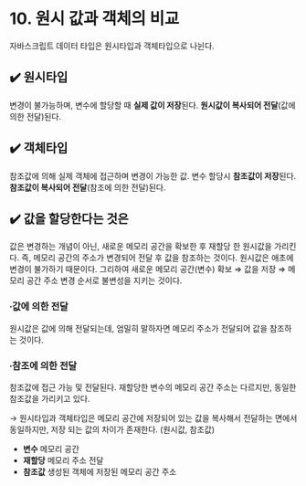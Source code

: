# 10. 원시 값과 객체의 비교

자바스크립트 데이터 타입은 원시타입과 객체타입으로 나뉜다.

## ✔️ 원시타입

변경이 불가능하며, 변수에 할당할 때 **실제 값이 저장**된다. **원시값이 복사되어 전달**(값에 의한 전달)된다. 

## ✔️ 객체타입

참조값에 의해 실제 객체에 접근하며 변경이 가능한 값. 변수 할당시 **참조값이 저장**된다. **참조값이 복사되어 전달**(참조에 의한 전달)된다. 

## ✔️ 값을 할당한다는 것은

값은 변경하는 개념이 아닌, 새로운 메모리 공간을 확보한 후 재할당 한 원시값을 가리킨다. 즉, 메모리 공간의 주소가 변경되어 전달 후 값을 참조하는 것이다. 원시값은 애초에 변경이 불가하기 때문이다. 그리하여 새로운 메모리 공간(변수) 확보 ⇒ 값을 저장 ⇒ 메모리 공간 주소 변경 순서로 불변성을 지키는 것이다. 

### ∙값에 의한 전달

원시값은 값에 의해 전달되는데, 엄밀히 말하자면 메모리 주소가 전달되어 값을 참조하는 것이다. 

### ∙참조에 의한 전달

참조값에 접근 가능 및 전달된다. 재할당한 변수의 메모리 공간 주소는 다르지만, 동일한 참조값을 가리키고 있다. 

→ 원시타입과 객체타입은 메모리 공간에 저장되어 있는 값을 복사해서 전달하는 면에서 동일하지만, 저장 되는 값의 차이가 존재한다. (원시값, 참조값)

- **변수** 메모리 공간
- **재할당** 메모리 주소 전달
- **참조값** 생성된 객체에 저장된 메모리 공간 주소
